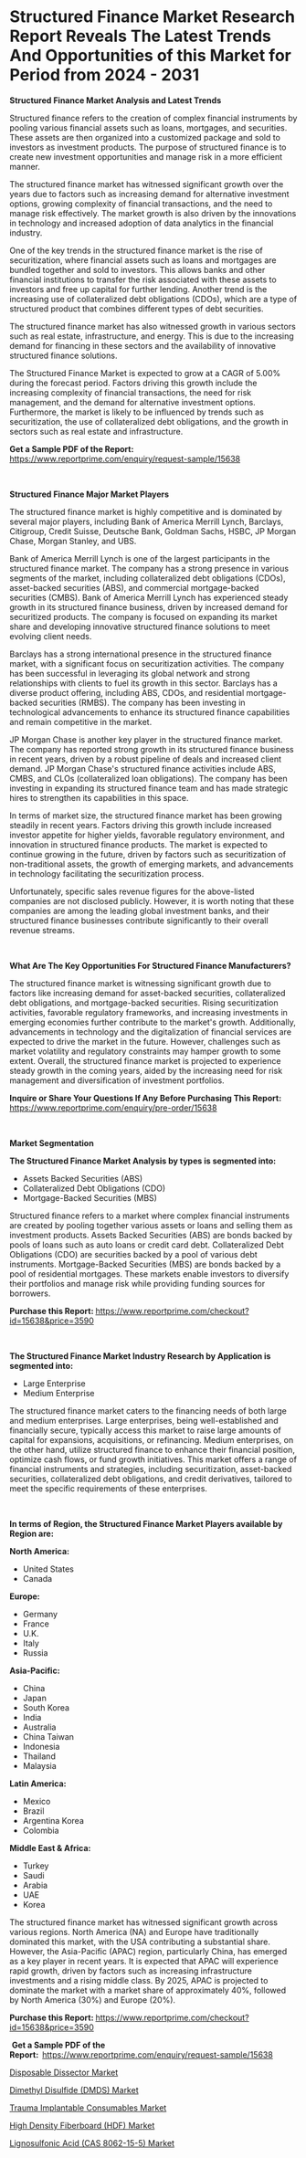 <p><h1>Structured Finance Market Research Report Reveals The Latest Trends And Opportunities of this Market for Period from 2024 - 2031</h1></p><p><strong>Structured Finance Market Analysis and Latest Trends</strong></p>
<p><p>Structured finance refers to the creation of complex financial instruments by pooling various financial assets such as loans, mortgages, and securities. These assets are then organized into a customized package and sold to investors as investment products. The purpose of structured finance is to create new investment opportunities and manage risk in a more efficient manner.</p><p>The structured finance market has witnessed significant growth over the years due to factors such as increasing demand for alternative investment options, growing complexity of financial transactions, and the need to manage risk effectively. The market growth is also driven by the innovations in technology and increased adoption of data analytics in the financial industry.</p><p>One of the key trends in the structured finance market is the rise of securitization, where financial assets such as loans and mortgages are bundled together and sold to investors. This allows banks and other financial institutions to transfer the risk associated with these assets to investors and free up capital for further lending. Another trend is the increasing use of collateralized debt obligations (CDOs), which are a type of structured product that combines different types of debt securities.</p><p>The structured finance market has also witnessed growth in various sectors such as real estate, infrastructure, and energy. This is due to the increasing demand for financing in these sectors and the availability of innovative structured finance solutions.</p><p>The Structured Finance Market is expected to grow at a CAGR of 5.00% during the forecast period. Factors driving this growth include the increasing complexity of financial transactions, the need for risk management, and the demand for alternative investment options. Furthermore, the market is likely to be influenced by trends such as securitization, the use of collateralized debt obligations, and the growth in sectors such as real estate and infrastructure.</p></p>
<p><strong>Get a Sample PDF of the Report:&nbsp;</strong> <a href="https://www.reportprime.com/enquiry/request-sample/15638">https://www.reportprime.com/enquiry/request-sample/15638</a></p>
<p>&nbsp;</p>
<p><strong>Structured Finance Major Market Players</strong></p>
<p><p>The structured finance market is highly competitive and is dominated by several major players, including Bank of America Merrill Lynch, Barclays, Citigroup, Credit Suisse, Deutsche Bank, Goldman Sachs, HSBC, JP Morgan Chase, Morgan Stanley, and UBS.</p><p>Bank of America Merrill Lynch is one of the largest participants in the structured finance market. The company has a strong presence in various segments of the market, including collateralized debt obligations (CDOs), asset-backed securities (ABS), and commercial mortgage-backed securities (CMBS). Bank of America Merrill Lynch has experienced steady growth in its structured finance business, driven by increased demand for securitized products. The company is focused on expanding its market share and developing innovative structured finance solutions to meet evolving client needs.</p><p>Barclays has a strong international presence in the structured finance market, with a significant focus on securitization activities. The company has been successful in leveraging its global network and strong relationships with clients to fuel its growth in this sector. Barclays has a diverse product offering, including ABS, CDOs, and residential mortgage-backed securities (RMBS). The company has been investing in technological advancements to enhance its structured finance capabilities and remain competitive in the market.</p><p>JP Morgan Chase is another key player in the structured finance market. The company has reported strong growth in its structured finance business in recent years, driven by a robust pipeline of deals and increased client demand. JP Morgan Chase's structured finance activities include ABS, CMBS, and CLOs (collateralized loan obligations). The company has been investing in expanding its structured finance team and has made strategic hires to strengthen its capabilities in this space.</p><p>In terms of market size, the structured finance market has been growing steadily in recent years. Factors driving this growth include increased investor appetite for higher yields, favorable regulatory environment, and innovation in structured finance products. The market is expected to continue growing in the future, driven by factors such as securitization of non-traditional assets, the growth of emerging markets, and advancements in technology facilitating the securitization process.</p><p>Unfortunately, specific sales revenue figures for the above-listed companies are not disclosed publicly. However, it is worth noting that these companies are among the leading global investment banks, and their structured finance businesses contribute significantly to their overall revenue streams.</p></p>
<p>&nbsp;</p>
<p><strong>What Are The Key Opportunities For Structured Finance Manufacturers?</strong></p>
<p><p>The structured finance market is witnessing significant growth due to factors like increasing demand for asset-backed securities, collateralized debt obligations, and mortgage-backed securities. Rising securitization activities, favorable regulatory frameworks, and increasing investments in emerging economies further contribute to the market's growth. Additionally, advancements in technology and the digitalization of financial services are expected to drive the market in the future. However, challenges such as market volatility and regulatory constraints may hamper growth to some extent. Overall, the structured finance market is projected to experience steady growth in the coming years, aided by the increasing need for risk management and diversification of investment portfolios.</p></p>
<p><strong>Inquire or Share Your Questions If Any Before Purchasing This Report:</strong> <a href="https://www.reportprime.com/enquiry/pre-order/15638">https://www.reportprime.com/enquiry/pre-order/15638</a></p>
<p>&nbsp;</p>
<p><strong>Market Segmentation</strong></p>
<p><strong>The Structured Finance Market Analysis by types is segmented into:</strong></p>
<p><ul><li>Assets Backed Securities (ABS)</li><li>Collateralized Debt Obligations (CDO)</li><li>Mortgage-Backed Securities (MBS)</li></ul></p>
<p><p>Structured finance refers to a market where complex financial instruments are created by pooling together various assets or loans and selling them as investment products. Assets Backed Securities (ABS) are bonds backed by pools of loans such as auto loans or credit card debt. Collateralized Debt Obligations (CDO) are securities backed by a pool of various debt instruments. Mortgage-Backed Securities (MBS) are bonds backed by a pool of residential mortgages. These markets enable investors to diversify their portfolios and manage risk while providing funding sources for borrowers.</p></p>
<p><strong>Purchase this Report:&nbsp;</strong><a href="https://www.reportprime.com/checkout?id=15638&price=3590">https://www.reportprime.com/checkout?id=15638&price=3590</a></p>
<p>&nbsp;</p>
<p><strong>The Structured Finance Market Industry Research by Application is segmented into:</strong></p>
<p><ul><li>Large Enterprise</li><li>Medium Enterprise</li></ul></p>
<p><p>The structured finance market caters to the financing needs of both large and medium enterprises. Large enterprises, being well-established and financially secure, typically access this market to raise large amounts of capital for expansions, acquisitions, or refinancing. Medium enterprises, on the other hand, utilize structured finance to enhance their financial position, optimize cash flows, or fund growth initiatives. This market offers a range of financial instruments and strategies, including securitization, asset-backed securities, collateralized debt obligations, and credit derivatives, tailored to meet the specific requirements of these enterprises.</p></p>
<p>&nbsp;</p>
<p><strong>In terms of Region, the Structured Finance Market Players available by Region are:</strong></p>
<p>
    <p> <strong> North America: </strong>
        <ul>
            <li>United States</li>
            <li>Canada</li>
        </ul>
        </p> 
    <p> <strong> Europe: </strong>
        <ul>
            <li>Germany</li>
            <li>France</li>
            <li>U.K.</li>
            <li>Italy</li>
            <li>Russia</li>
        </ul>
        </p> 
    <p> <strong> Asia-Pacific: </strong>
        <ul>
            <li>China</li>
            <li>Japan</li>
            <li>South Korea</li>
            <li>India</li>
            <li>Australia</li>
            <li>China Taiwan</li>
            <li>Indonesia</li>
            <li>Thailand</li>
            <li>Malaysia</li>
        </ul>
        </p> 
    <p> <strong> Latin America: </strong>
        <ul>
            <li>Mexico</li>
            <li>Brazil</li>
            <li>Argentina Korea</li>
            <li>Colombia</li>
        </ul>
        </p> 
    <p> <strong> Middle East & Africa: </strong>
        <ul>
            <li>Turkey</li>
            <li>Saudi</li>
            <li>Arabia</li>
            <li>UAE</li>
            <li>Korea</li>
        </ul>
    </p>
    </p>
<p><p>The structured finance market has witnessed significant growth across various regions. North America (NA) and Europe have traditionally dominated this market, with the USA contributing a substantial share. However, the Asia-Pacific (APAC) region, particularly China, has emerged as a key player in recent years. It is expected that APAC will experience rapid growth, driven by factors such as increasing infrastructure investments and a rising middle class. By 2025, APAC is projected to dominate the market with a market share of approximately 40%, followed by North America (30%) and Europe (20%).</p></p>
<p><strong>Purchase this Report: </strong><a href="https://www.reportprime.com/checkout?id=15638&price=3590">https://www.reportprime.com/checkout?id=15638&price=3590</a></p>
<p>&nbsp;<strong>Get a Sample PDF of the Report:&nbsp;&nbsp;</strong><a href="https://www.reportprime.com/enquiry/request-sample/15638">https://www.reportprime.com/enquiry/request-sample/15638</a></p>
<p><strong></strong></p>
<p><p><a href="https://github.com/abdelrhmankishk22/Market-Research-Report-List-2/blob/main/disposable-dissector-market.md">Disposable Dissector Market</a></p><p><a href="https://medium.com/@staceyhilll87/dimethyl-disulfide-dmds-market-report-reveals-the-latest-trends-and-growth-opportunities-of-this-a22fbcf0a218">Dimethyl Disulfide (DMDS) Market</a></p><p><a href="https://github.com/mahnoor2003/Market-Research-Report-List-2/blob/main/trauma-implantable-consumables-market.md">Trauma Implantable Consumables Market</a></p><p><a href="https://medium.com/@staceyhilll87/high-density-fiberboard-hdf-market-analysis-its-cagr-market-segmentation-and-global-industry-4c9469c1136b">High Density Fiberboard (HDF) Market</a></p><p><a href="https://medium.com/@staceyhilll87/lignosulfonic-acid-cas-8062-15-5-market-analysis-and-sze-forecasted-for-period-from-2024-to-2031-b0ee4af0f8c5">Lignosulfonic Acid (CAS 8062-15-5) Market</a></p></p>